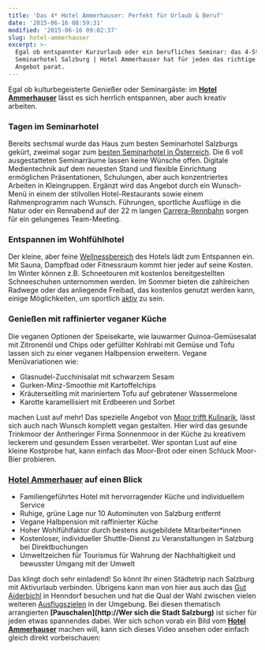 ```yaml
---
title: 'Das 4* Hotel Ammerhauser: Perfekt für Urlaub & Beruf'
date: '2015-06-16 08:59:31'
modified: '2015-06-16 09:02:37'
slug: hotel-ammerhauser
excerpt: >-
  Egal ob entspannter Kurzurlaub oder ein berufliches Seminar: das 4-Sterne
  Seminarhotel Salzburg | Hotel Ammerhauser hat für jeden das richtige (vegane)
  Angebot parat.
---
```


Egal ob kulturbegeisterte Genießer oder Seminargäste: im **[Hotel Ammerhauser](http://www.ammerhauser.at/)** lässt es sich herrlich entspannen, aber auch kreativ arbeiten.

### Tagen im Seminarhotel

Bereits sechsmal wurde das Haus zum besten Seminarhotel Salzburgs gekürt, zweimal sogar zum [besten Seminarhotel in Österreich](http://www.ammerhauser.at/seminare-tagungen-firmen-referenzen.html). Die 6 voll ausgestatteten Seminarräume lassen keine Wünsche offen. Digitale Medientechnik auf dem neuesten Stand und flexible Einrichtung ermöglichen Präsentationen, Schulungen, aber auch konzentriertes Arbeiten in Kleingruppen. Ergänzt wird das Angebot durch ein Wunsch-Menü in einem der stilvollen Hotel-Restaurants sowie einem Rahmenprogramm nach Wunsch. Führungen, sportliche Ausflüge in die Natur oder ein Rennabend auf der 22 m langen [Carrera-Rennbahn](http://www.ammerhauser.at/seminarhotel-salzburg-oesterreich-rahmenprogramm.html) sorgen für ein gelungenes Team-Meeting.

### Entspannen im Wohlfühlhotel

Der kleine, aber feine [Wellnessbereich](http://www.ammerhauser.at/seminarhotel-salzburg-vitalbereich.html) des Hotels lädt zum Entspannen ein. Mit Sauna, Dampfbad oder Fitnessraum kommt hier jeder auf seine Kosten. Im Winter können z.B. Schneetouren mit kostenlos bereitgestellten Schneeschuhen unternommen werden. Im Sommer bieten die zahlreichen Radwege oder das anliegende Freibad, das kostenlos genutzt werden kann, einige Möglichkeiten, um sportlich [aktiv](http://www.ammerhauser.at/seminarhotel-anthering-salzburg-lage.html) zu sein.

### Genießen mit raffinierter veganer Küche

Die veganen Optionen der Speisekarte, wie lauwarmer Quinoa-Gemüsesalat mit Zitronenöl und Chips oder gefüllter Kohlrabi mit Gemüse und Tofu lassen sich zu einer veganen Halbpension erweitern. Vegane Menüvariationen wie:

*   Glasnudel-Zucchinisalat mit schwarzem Sesam
*   Gurken-Minz-Smoothie mit Kartoffelchips
*   Kräuterseitling mit mariniertem Tofu auf gebratener Wassermelone
*   Karotte karamellisiert mit Erdbeeren und Sorbet

machen Lust auf mehr! Das spezielle Angebot von [Moor trifft Kulinarik](http://www.ammerhauser.at/seminarhotel-salzburg-oesterreich-moor-trifft-kulinarik.html), lässt sich auch nach Wunsch komplett vegan gestalten. Hier wird das gesunde Trinkmoor der Antheringer Firma Sonnenmoor in der Küche zu kreativem leckerem und gesundem Essen verarbeitet. Wer spontan Lust auf eine kleine Kostprobe hat, kann einfach das Moor-Brot oder einen Schluck Moor-Bier probieren.

### [**Hotel Ammerhauer**](http://www.ammerhauser.at/) auf einen Blick

*   Familiengeführtes Hotel mit hervorragender Küche und individuellem Service
*   Ruhige, grüne Lage nur 10 Autominuten von Salzburg entfernt
*   Vegane Halbpension mit raffinierter Küche
*   Hoher Wohlfühlfaktor durch bestens ausgebildete Mitarbeiter\*innen
*   Kostenloser, individueller Shuttle-Dienst zu Veranstaltungen in Salzburg bei Direktbuchungen
*   Umweltzeichen für Tourismus für Wahrung der Nachhaltigkeit und bewusster Umgang mit der Umwelt

Das klingt doch sehr einladend! So könnt Ihr einen Städtetrip nach Salzburg mit Aktivurlaub verbinden. Übrigens kann man von hier aus auch das [Gut Aiderbichl](http://www.gut-aiderbichl.com/page.location.henndorf.php) in Henndorf besuchen und hat die Qual der Wahl zwischen vielen weiteren [Ausflugszielen](http://www.ammerhauser.at/staedtereise-salzburg-aktivurlaub-ausfluege.html) in der Umgebung. Bei diesen thematisch arrangierten **[Pauschalen](http://Wer sich die Stadt Salzburg)** ist sicher für jeden etwas spannendes dabei. Wer sich schon vorab ein Bild vom **[Hotel Ammerhauser](http://www.ammerhauser.at/)** machen will, kann sich dieses Video ansehen oder einfach gleich direkt vorbeischauen:
